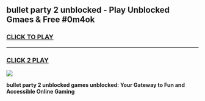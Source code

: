 
## bullet party 2 unblocked - Play Unblocked Gmaes & Free #0m4ok
<h3>
<a href="https://news.freeplayer.one?title=bullet_party_2_unblocked&ref=24F">CLICK TO PLAY</a></h3>
<hr>

<h3>
<a href="https://news.freeplayer.one?title=bullet_party_2_unblocked&ref=24F">CLICK 2 PLAY</a>
  
</h3>

<a href="https://news.freeplayer.one?title=bullet_party_2_unblocked&ref=24F/"><img src="https://clearcache.store/games.png"></a>


**bullet party 2 unblocked games unblocked: Your Gateway to Fun and Accessible Online Gaming**
